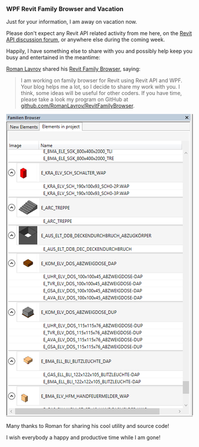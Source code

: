 <head>
<meta http-equiv="Content-Type" content="text/html; charset=utf-8">
<link rel="stylesheet" type="text/css" href="bc.css">
<script src="run_prettify.js" type="text/javascript"></script>
<!--
<script src="https://google-code-prettify.googlecode.com/svn/loader/run_prettify.js" type="text/javascript"></script>
-->
</head>

<!---

 #RevitAPI @AutodeskRevit #aec #bim #dynamobim @AutodeskForge http://bit.ly/devdays2016online

I am away on vacation.
In the meantime, Roman Lavrov shared his Revit Family Browser, saying:
I am working on family browser for Revit using Revit API and WPF. Your blog helps me a lot, so I decide to share my work with you. I think, some ideas will be useful for other coders. If you have time, please take a look my program on GitHub at github.com/RomanLavrov/RevitFamilyBrowser...

-->

### WPF Revit Family Browser and Vacation

Just for your information, I am away on vacation now.

Please don't expect any Revit API related activity from me here, on
the [Revit API discussion forum](http://forums.autodesk.com/t5/revit-api-forum/bd-p/160),
or anywhere else during the coming week.

Happily, I have something else to share with you and possibly help keep you busy and entertained in the meantime:

[Roman Lavrov](https://github.com/RomanLavrov) shared
his [Revit Family Browser](https://github.com/RomanLavrov/RevitFamilyBrowser), saying:

> I am working on family browser for Revit using Revit API and WPF.
Your blog helps me a lot, so I decide to share my work with you.
I think, some ideas will be useful for other coders.
If you have time, please take a look my program on GitHub
at [github.com/RomanLavrov/RevitFamilyBrowser](https://github.com/RomanLavrov/RevitFamilyBrowser). 

<center> 
<img src="img/revit_family_browser_panel.png" alt="Revit family browser panel" width="504"/>
</center>

Many thanks to Roman for sharing his cool utility and source code!

I wish everybody a happy and productive time while I am gone!
